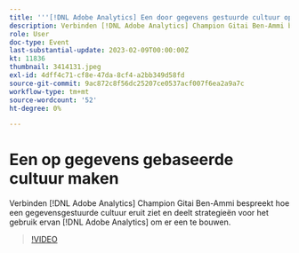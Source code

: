 ```yaml
---
title: '''[!DNL Adobe Analytics] Een door gegevens gestuurde cultuur opbouwen"'
description: Verbinden [!DNL Adobe Analytics] Champion Gitai Ben-Ammi bespreekt hoe een gegevensgestuurde cultuur eruit ziet en deelt strategieën voor het gebruik ervan [!DNL Adobe Analytics] om er een te bouwen.
role: User
doc-type: Event
last-substantial-update: 2023-02-09T00:00:00Z
kt: 11836
thumbnail: 3414131.jpeg
exl-id: 4dff4c71-cf8e-47da-8cf4-a2bb349d58fd
source-git-commit: 9ac872c8f56dc25207ce0537acf007f6ea2a9a7c
workflow-type: tm+mt
source-wordcount: '52'
ht-degree: 0%

---
```


# Een op gegevens gebaseerde cultuur maken

Verbinden [!DNL Adobe Analytics] Champion Gitai Ben-Ammi bespreekt hoe een gegevensgestuurde cultuur eruit ziet en deelt strategieën voor het gebruik ervan [!DNL Adobe Analytics] om er een te bouwen.

>[!VIDEO](https://video.tv.adobe.com/v/3414131/?quality=12&learn=on)
